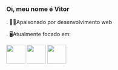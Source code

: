 ### Oi, meu nome é Vitor



. 👨‍💻Apaixonado por desenvolvimento web

. 🖥️Atualmente focado em: 

<img width=50 heigth = 50 src="![image](https://github.com/user-attachments/assets/58c35d72-9848-4238-81ff-d94cc83823c7)" /> <img width = 50 height = 50 src="https://cdn.jsdelivr.net/gh/devicons/devicon/icons/php/php-original.svg" /> 
<img src="https://cdn.jsdelivr.net/gh/devicons/devicon/icons/mysql/mysql-original.svg" width = 50 heigth  =  50 />
